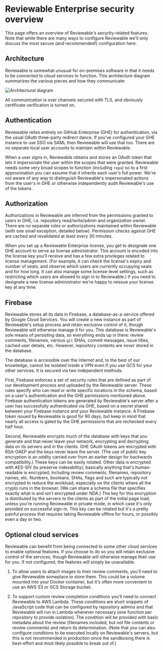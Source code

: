 # Reviewable Enterprise security overview

This page offers an overview of Reviewable's security-related features.  Note that while there are many ways to configure Reviewable we'll only discuss the most secure (and recommended!) configuration here.

## Architecture

Reviewable is somewhat unusual for on-premises software in that it needs to be connected to cloud services to function.  This architecture diagram summarizes the various pieces and how they communicate:

![Architectural diagram](https://github.com/Reviewable/Reviewable/blob/master/enterprise/images/architectural_diagram.svg)

All communication is over channels secured with TLS, and obviously certificate verification is turned on.

## Authentication

Reviewable relies entirely on GitHub Enterprise (GHE) for authentication, via the usual OAuth three-party redirect dance.  If you've configured your GHE instance to use SSO via SAML then Reviewable will use that too.  There are no separate local user accounts to maintain within Reviewable.

When a user signs in, Reviewable obtains and stores an OAuth token that lets it impersonate the user within the scopes that were granted.  Reviewable needs some very broad scopes to function (including `repo`) so to a first approximation you can assume that it inherits each user's full power.  We're not aware of any way to distinguish Reviewable's impersonated actions from the user's in GHE or otherwise independently audit Reviewable's use of the tokens.

## Authorization

Authorizations in Reviewable are inferred from the permissions granted to users in GHE, i.e. repository read/write/admin and organization owner.  There are no separate roles or authorizations maintained within Reviewable (with one small exception, detailed below).  Permission checks against GHE are cached and revalidated at least every 30 minutes.

When you set up a Reviewable Enterprise license, you get to designate one GHE account to serve as license administrator.  This account is encoded into the license key you'll receive and has a few extra privileges related to license management.  (For example, it can check the license's expiry and number of seats, and observe which users are currently occupying seats and for how long.  It can also manage some license-level settings, such as restricting which users are allowed to sign in to Reviewable.)  If you need to designate a new license administrator we're happy to reissue your license key at any time.

## Firebase

Reviewable stores all its data in Firebase, a database-as-a-service offered by Google Cloud Services.  You will create a new instance as part of Reviewable's setup process and retain exclusive control of it, though Reviewable will otherwise manage it for you.  This database is Reviewable's sole means of persisting data, so everything ends up in there:  review comments, filenames, various `git` SHAs, commit messages, issue titles, cached user details, etc.  However, repository contents are _never_ stored in the database.

The database is accessible over the Internet and, to the best of our knowledge, cannot be isolated inside a VPN even if you use GCS for your other services.  It is secured via two independent methods.

First, Firebase enforces a set of security rules that are defined as part of our development process and uploaded by the Reviewable server.  These rules specify who can read or write specific locations in the schema, based on a user's authentication and the GHE permissions mentioned above.  Firebase authentication tokens are generated by Reviewable's server after a user has successfully authenticated via GHE, based on a secret shared between your Firebase instance and your Reviewable instance.  A Firebase token issued by Reviewable is good for 90 days, but keep in mind that nearly all access is gated by the GHE permissions that are rechecked every half hour.

Second, Reviewable encrypts much of the database with keys that you generate and that never leave your network, encrypting and decrypting data on its servers and in the clients.  GHE OAuth tokens are encrypted with RSA-OAEP and the keys never leave the server.  (The use of public key encryption is an oddity carried over from an earlier design for backwards compatibility.)  These keys can be easily rotated.  Other data is encrypted with AES-SIV (to preserve indexability); basically anything that's human-readable is encrypted, including review comments, filenames, repository names, etc.  Numbers, booleans, SHAs, flags and such are typically not encrypted to reduce the workload, especially on the clients where all the crypto runs in the browser.  (We can share a schema file that specifies exactly what is and isn't encrypted under NDA.)  The key for this encryption is distributed by the servers to the clients as part of the initial page load, unless you're running Reviewable in private mode, in which case it's only provided on successful sign-in.  This key can be rotated but it's a pretty painful process that requires taking Reviewable offline for hours, or possibly even a day or two.

## Optional cloud services

Reviewable can benefit from being connected to some other cloud services to enable optional features.  If you choose to do so you will retain exclusive control of the services, though Reviewable will otherwise manage their use for you.  If not configured, the features will simply be unavailable.

1.  To allow users to attach images to their review comments, you'll need to give Reviewable someplace to store them.  This could be a volume mounted into your Docker container, but it's often more convenient to use an AWS S3 or GCS Storage bucket.

2.  To support custom review completion conditions you'll need to connect Reviewable to AWS Lambda.  These conditions are short snippets of JavaScript code that can be configured by repository admins and that Reviewable will run in Lambda whenever necessary (one function per repository to provide isolation).  The condition will be provided with basic metadata about the review (filenames included, but not file contents or review comments) and return its determination.  (Note that you can also configure conditions to be executed locally on Reviewable's servers, but this is not recommended in production since the sandboxing there is best-effort and most likely possible to break out of.)

